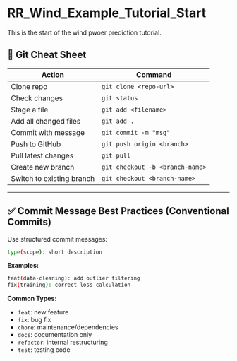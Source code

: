 # RR_Wind_Example_Tutorial_Start
This is the start of the wind pwoer prediction tutorial.

## 🧠 Git Cheat Sheet

| Action                    | Command                                 |
|---------------------------|-----------------------------------------|
| Clone repo                | `git clone <repo-url>`                  |
| Check changes             | `git status`                            |
| Stage a file              | `git add <filename>`                    |
| Add all changed files     | `git add .`
| Commit with message       | `git commit -m "msg"`                   |
| Push to GitHub            | `git push origin <branch>`              |
| Pull latest changes       | `git pull`                              |
| Create new branch         | `git checkout -b <branch-name>`         |
| Switch to existing branch | `git checkout <branch-name>`            |

---

## ✅ Commit Message Best Practices (Conventional Commits)

Use structured commit messages:

```bash
type(scope): short description
```

**Examples:**
```bash
feat(data-cleaning): add outlier filtering
fix(training): correct loss calculation
```

**Common Types:**
- `feat`: new feature
- `fix`: bug fix
- `chore`: maintenance/dependencies
- `docs`: documentation only
- `refactor`: internal restructuring
- `test`: testing code



